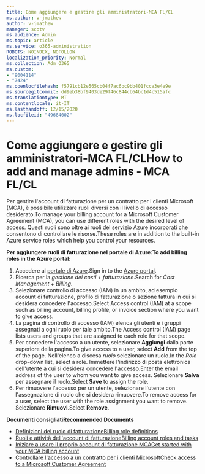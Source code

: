 ```yaml
---
title: Come aggiungere e gestire gli amministratori-MCA FL/CL
ms.author: v-jmathew
author: v-jmathew
manager: scotv
ms.audience: Admin
ms.topic: article
ms.service: o365-administration
ROBOTS: NOINDEX, NOFOLLOW
localization_priority: Normal
ms.collection: Adm_O365
ms.custom:
- "9004114"
- "7424"
ms.openlocfilehash: f5791cb12e565cb04f7ac6bc9bb401fcca3e4e9e
ms.sourcegitcommit: dd9eb38bf9403de29f46c844cb64bc1d4c515afc
ms.translationtype: MT
ms.contentlocale: it-IT
ms.lasthandoff: 12/15/2020
ms.locfileid: "49684002"
---
```

# <a name="how-to-add-and-manage-admins---mca-flcl"></a><span data-ttu-id="dec41-102">Come aggiungere e gestire gli amministratori-MCA FL/CL</span><span class="sxs-lookup"><span data-stu-id="dec41-102">How to add and manage admins - MCA FL/CL</span></span>

<span data-ttu-id="dec41-103">Per gestire l'account di fatturazione per un contratto per i clienti Microsoft (MCA), è possibile utilizzare ruoli diversi con il livello di accesso desiderato.</span><span class="sxs-lookup"><span data-stu-id="dec41-103">To manage your billing account for a Microsoft Customer Agreement (MCA), you can use different roles with the desired level of access.</span></span> <span data-ttu-id="dec41-104">Questi ruoli sono oltre ai ruoli del servizio Azure incorporati che consentono di controllare le risorse.</span><span class="sxs-lookup"><span data-stu-id="dec41-104">These roles are in addition to the built-in Azure service roles which help you control your resources.</span></span>

<span data-ttu-id="dec41-105">**Per aggiungere ruoli di fatturazione nel portale di Azure:**</span><span class="sxs-lookup"><span data-stu-id="dec41-105">**To add billing roles in the Azure portal:**</span></span>

1. <span data-ttu-id="dec41-106">Accedere al [portale di Azure](https://portal.azure.com/).</span><span class="sxs-lookup"><span data-stu-id="dec41-106">Sign in to the [Azure portal](https://portal.azure.com/).</span></span>
2. <span data-ttu-id="dec41-107">Ricerca per la *gestione dei costi + fatturazione*.</span><span class="sxs-lookup"><span data-stu-id="dec41-107">Search for *Cost Management + Billing*.</span></span>
3. <span data-ttu-id="dec41-108">Selezionare controllo di accesso (IAM) in un ambito, ad esempio account di fatturazione, profilo di fatturazione o sezione fattura in cui si desidera concedere l'accesso.</span><span class="sxs-lookup"><span data-stu-id="dec41-108">Select Access control (IAM) at a scope such as billing account, billing profile, or invoice section where you want to give access.</span></span>
4. <span data-ttu-id="dec41-109">La pagina di controllo di accesso (IAM) elenca gli utenti e i gruppi assegnati a ogni ruolo per tale ambito.</span><span class="sxs-lookup"><span data-stu-id="dec41-109">The Access control (IAM) page lists users and groups that are assigned to each role for that scope.</span></span>
5. <span data-ttu-id="dec41-110">Per concedere l'accesso a un utente, selezionare **Aggiungi** dalla parte superiore della pagina.</span><span class="sxs-lookup"><span data-stu-id="dec41-110">To give access to a user, select **Add** from the top of the page.</span></span> <span data-ttu-id="dec41-111">Nell'elenco a discesa *ruolo* selezionare un ruolo.</span><span class="sxs-lookup"><span data-stu-id="dec41-111">In the *Role* drop-down list, select a role.</span></span> <span data-ttu-id="dec41-112">Immettere l'indirizzo di posta elettronica dell'utente a cui si desidera concedere l'accesso.</span><span class="sxs-lookup"><span data-stu-id="dec41-112">Enter the email address of the user to whom you want to give access.</span></span> <span data-ttu-id="dec41-113">Selezionare **Salva** per assegnare il ruolo.</span><span class="sxs-lookup"><span data-stu-id="dec41-113">Select **Save** to assign the role.</span></span>
6. <span data-ttu-id="dec41-114">Per rimuovere l'accesso per un utente, selezionare l'utente con l'assegnazione di ruolo che si desidera rimuovere.</span><span class="sxs-lookup"><span data-stu-id="dec41-114">To remove access for a user, select the user with the role assignment you want to remove.</span></span> <span data-ttu-id="dec41-115">Selezionare **Rimuovi**.</span><span class="sxs-lookup"><span data-stu-id="dec41-115">Select **Remove**.</span></span>

<span data-ttu-id="dec41-116">**Documenti consigliati**</span><span class="sxs-lookup"><span data-stu-id="dec41-116">**Recommended Documents**</span></span>

- [<span data-ttu-id="dec41-117">Definizioni del ruolo di fatturazione</span><span class="sxs-lookup"><span data-stu-id="dec41-117">Billing role definitions</span></span>](https://docs.microsoft.com/azure/cost-management-billing/manage/understand-mca-roles)
- [<span data-ttu-id="dec41-118">Ruoli e attività dell'account di fatturazione</span><span class="sxs-lookup"><span data-stu-id="dec41-118">Billing account roles and tasks</span></span>](https://docs.microsoft.com/azure/cost-management-billing/manage/understand-mca-roles#billing-account-roles-and-tasks)
- [<span data-ttu-id="dec41-119">Iniziare a usare il proprio account di fatturazione MCA</span><span class="sxs-lookup"><span data-stu-id="dec41-119">Get started with your MCA billing account</span></span>](https://docs.microsoft.com/azure/cost-management-billing/understand/mca-overview)
- [<span data-ttu-id="dec41-120">Controllare l'accesso a un contratto per i clienti Microsoft</span><span class="sxs-lookup"><span data-stu-id="dec41-120">Check access to a Microsoft Customer Agreement</span></span>](https://docs.microsoft.com/azure/cost-management-billing/manage/change-credit-card?WT.mc_id=Portal-Microsoft_Azure_Support%22%20%5Cl%20%22manage-credit-cards-for-a-microsoft-customer-agreement%22%20%5Ct%20%22_blank#check-the-type-of-your-account)

